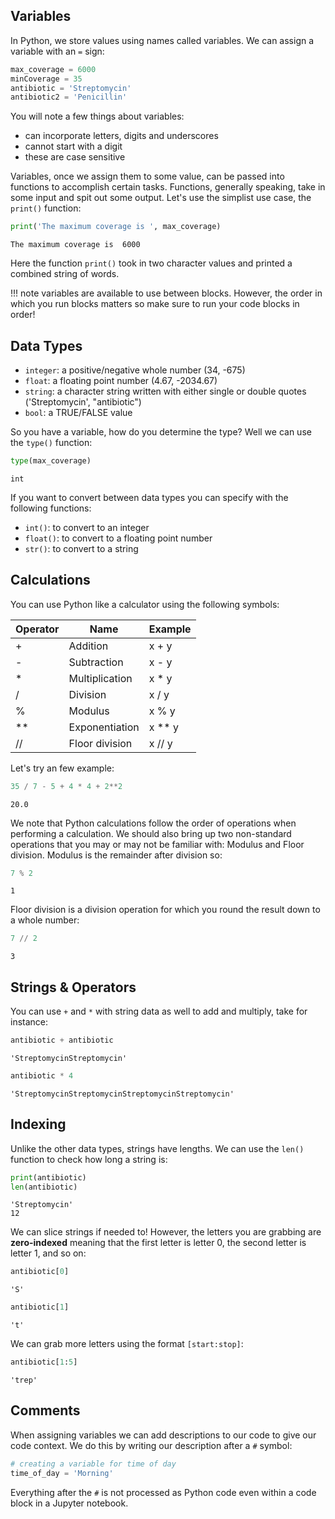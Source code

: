 ## Variables

In Python, we store values using names called variables. We can assign a variable with an `=` sign:

```py
max_coverage = 6000
minCoverage = 35
antibiotic = 'Streptomycin'
antibiotic2 = 'Penicillin'
```
You will note a few things about variables:

- can incorporate letters, digits and underscores
- cannot start with a digit
- these are case sensitive

Variables, once we assign them to some value, can be passed into functions to accomplish certain tasks. Functions, generally speaking, take in some input and spit out some output. Let's use the simplist use case, the `print()` function:

```py
print('The maximum coverage is ', max_coverage)
```
```
The maximum coverage is  6000
```

Here the function `print()` took in two character values and printed a combined string of words.

!!! note
    variables are available to use between blocks. However, the order in which you run blocks matters so make sure to run your code blocks in order!
    
## Data Types

- `integer`: a positive/negative whole number (34, -675)
- `float`: a floating point number (4.67, -2034.67)
- `string`: a character string written with either single or double quotes ('Streptomycin', "antibiotic")
- `bool`: a TRUE/FALSE value

So you have a variable, how do you determine the type? Well we can use the `type()` function:

```py
type(max_coverage)
```

```
int
```

If you want to convert between data types you can specify with the following functions:

- `int()`: to convert to an integer
- `float()`: to convert to a floating point number
- `str()`: to convert to a string


## Calculations

You can use Python like a calculator using the following symbols:

|Operator	|Name	|Example	|
|-|-|-|
|+	|Addition	|x + y|
|-	|Subtraction	|x - y|
|*	|Multiplication	|x * y|
|/	|Division	|x / y|
|%	|Modulus	|x % y|
|**	|Exponentiation	|x ** y|
|//	|Floor division	|x // y|

Let's try an few example:

```py
35 / 7 - 5 + 4 * 4 + 2**2
```

```
20.0
```

We note that Python calculations follow the order of operations when performing a calculation. We should also bring up two non-standard operations that you may or may not be familiar with: Modulus and Floor division. Modulus is the remainder after division so:

```py
7 % 2
```

```
1
```

Floor division is a division operation for which you round the result down to a whole number:

```py
7 // 2
```

```
3
```

## Strings & Operators

You can use `+` and `*` with string data as well to add and multiply, take for instance:

```py
antibiotic + antibiotic
```

```
'StreptomycinStreptomycin'
```

```py
antibiotic * 4
```

```
'StreptomycinStreptomycinStreptomycinStreptomycin'
```

## Indexing

Unlike the other data types, strings have lengths. We can use the `len()` function to  check how long  a string is:

```py
print(antibiotic)
len(antibiotic)
```

```
'Streptomycin'
12
```

We can slice strings if needed to! However, the letters you are grabbing are **zero-indexed** meaning that the first letter is letter 0, the second letter is letter 1, and so on:

```py
antibiotic[0]
```

```
'S'
```

```py
antibiotic[1]
```

```
't'
```

We can grab more letters using the format `[start:stop]`:

```py
antibiotic[1:5]
```

```
'trep'
```

## Comments

When assigning variables we can add descriptions to our code to give our code context. We do this by writing our description after a `#` symbol:

```py
# creating a variable for time of day
time_of_day = 'Morning'
```

Everything after the `#` is not processed as Python code even within a code block in a Jupyter notebook.
